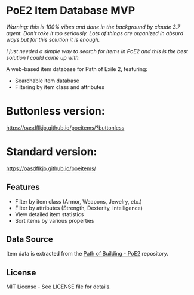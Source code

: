 # PoE2 Item Database MVP

_Warning: this is 100% vibes and done in the background by claude 3.7 agent. Don't take it too seriously.
Lots of things are organized in absurd ways but for this solution it is enough._

_I just needed a simple way to search for items in PoE2 and this is the best solution I could come up with._


A web-based item database for Path of Exile 2, featuring:
- Searchable item database
- Filtering by item class and attributes

# Buttonless version:

https://oasdflkjo.github.io/poeitems/?buttonless

# Standard version:

https://oasdflkjo.github.io/poeitems/

## Features

- Filter by item class (Armor, Weapons, Jewelry, etc.)
- Filter by attributes (Strength, Dexterity, Intelligence)
- View detailed item statistics
- Sort items by various properties

## Data Source

Item data is extracted from the [Path of Building - PoE2](https://github.com/PathOfBuildingCommunity/PathOfBuilding-PoE2) repository.

## License

MIT License - See LICENSE file for details. 